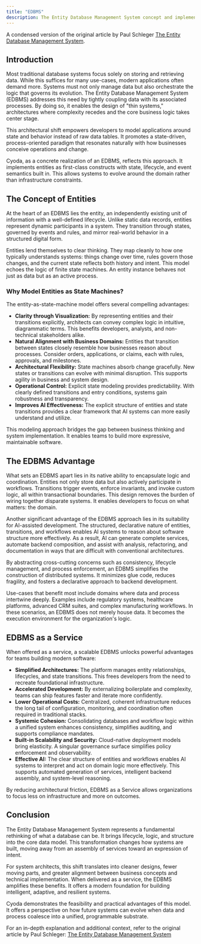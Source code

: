 ```yaml
---
title: "EDBMS"
description: The Entity Database Management System concept and implementation
---
```


A condensed version of the original article by Paul Schleger [The Entity Database Management System](https://medium.com/@paul_42036/the-entity-database-management-system-300160660001).

## Introduction

Most traditional database systems focus solely on storing and retrieving data. While this suffices for many use-cases,
modern applications often demand more. Systems must not only manage data but also orchestrate the logic that governs its
evolution. The Entity Database Management System (EDBMS) addresses this need by tightly coupling data with its
associated processes. By doing so, it enables the design of "thin systems," architectures where complexity recedes and
the core business logic takes center stage.

This architectural shift empowers developers to model applications around state and behavior instead of raw data tables.
It promotes a state-driven, process-oriented paradigm that resonates naturally with how businesses conceive operations
and change.

Cyoda, as a concrete realization of an EDBMS, reflects this approach. It implements entities as first-class constructs
with state, lifecycle, and event semantics built in. This allows systems to evolve around the domain rather than
infrastructure constraints.

## The Concept of Entities

At the heart of an EDBMS lies the entity, an independently existing unit of information with a well-defined lifecycle.
Unlike static data records, entities represent dynamic participants in a system. They transition through states,
governed by events and rules, and mirror real-world behavior in a structured digital form.

Entities lend themselves to clear thinking. They map cleanly to how one typically understands systems: things change
over time, rules govern those changes, and the current state reflects both history and intent. This model echoes the
logic of finite state machines. An entity instance behaves not just as data but as an active process.

### Why Model Entities as State Machines?

The entity-as-state-machine model offers several compelling advantages:

* **Clarity through Visualization:** By representing entities and their transitions explicitly, architects can convey
  complex logic in intuitive, diagrammatic terms. This benefits developers, analysts, and non-technical stakeholders
  alike.
* **Natural Alignment with Business Domains:** Entities that transition between states closely resemble how businesses
  reason about processes. Consider orders, applications, or claims, each with rules, approvals, and milestones.
* **Architectural Flexibility:** State machines absorb change gracefully. New states or transitions can evolve with
  minimal disruption. This supports agility in business and system design.
* **Operational Control:** Explicit state modeling provides predictability. With clearly defined transitions and entry
  conditions, systems gain robustness and transparency.
* **Improves AI Effectiveness:** The explicit structure of entities and state transitions provides a clear framework
  that AI
  systems can more easily understand and utilize.

This modeling approach bridges the gap between business thinking and system implementation. It enables teams to build
more expressive, maintainable software.

## The EDBMS Advantage

What sets an EDBMS apart lies in its native ability to encapsulate logic and coordination. Entities not only store data
but also actively participate in workflows. Transitions trigger events, enforce invariants, and invoke custom logic, all
within transactional boundaries. This design removes the burden of wiring together disparate systems. It enables
developers to focus on what matters: the domain.

Another significant advantage of the EDBMS approach lies in its suitability for AI-assisted development. The structured,
declarative nature of entities, transitions, and workflows enables AI systems to reason about software structure more
effectively. As a result, AI can generate complete services, automate backend composition, and assist with analysis,
refactoring, and documentation in ways that are difficult with conventional architectures.

By abstracting cross-cutting concerns such as consistency, lifecycle management, and process enforcement, an EDBMS
simplifies the construction of distributed systems. It minimizes glue code, reduces fragility, and fosters a declarative
approach to backend development.

Use-cases that benefit most include domains where data and process intertwine deeply. Examples include regulatory
systems, healthcare platforms, advanced CRM suites, and complex manufacturing workflows. In these scenarios, an EDBMS
does not merely house data. It becomes the execution environment for the organization's logic.

## EDBMS as a Service

When offered as a service, a scalable EDBMS unlocks powerful advantages for teams building modern software:

* **Simplified Architectures:** The platform manages entity relationships, lifecycles, and state transitions. This frees
  developers from the need to recreate foundational infrastructure.
* **Accelerated Development:** By externalizing boilerplate and complexity, teams can ship features faster and iterate
  more confidently.
* **Lower Operational Costs:** Centralized, coherent infrastructure reduces the long tail of configuration, monitoring,
  and coordination often required in traditional stacks.
* **Systemic Cohesion:** Consolidating databases and workflow logic within a unified system enhances consistency,
  simplifies auditing, and supports compliance mandates.
* **Built-in Scalability and Security:** Cloud-native deployment models bring elasticity. A singular governance surface
  simplifies policy enforcement and observability.
* **Effective AI:** The clear structure of entities and workflows enables AI systems to interpret and act on domain
  logic more effectively. This supports automated generation of services, intelligent backend assembly, and system-level
  reasoning.

By reducing architectural friction, EDBMS as a Service allows organizations to focus less on infrastructure and more on
outcomes.

## Conclusion

The Entity Database Management System represents a fundamental rethinking of what a database can be. It brings
lifecycle, logic, and structure into the core data model. This transformation changes how systems are built, moving away
from an assembly of services toward an expression of intent.

For system architects, this shift translates into cleaner designs, fewer moving parts, and greater alignment between
business concepts and technical implementation. When delivered as a service, the EDBMS amplifies these benefits. It
offers a modern foundation for building intelligent, adaptive, and resilient systems.

Cyoda demonstrates the feasibility and practical advantages of this model. It offers a perspective on how future systems
can evolve when data and process coalesce into a unified, programmable substrate.

For an in-depth explanation and additional context, refer to the original article by Paul Schleger: [The Entity Database Management System](https://medium.com/@paul_42036/the-entity-database-management-system-300160660001)

